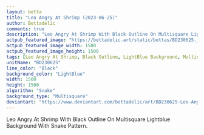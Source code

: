 ```yaml
---
layout: betta
title: "Leo Angry At Shrimp (2023-06-25)"
author: Bettadelic
comments: true
description: "Leo Angry At Shrimp With Black Outline On Multisquare Lightblue Background With Snake Pattern."
actpub_featured_image: "https://bettadelic.art/static/bettas/BD230625.jpg"
actpub_featured_image_width: 1500
actpub_featured_image_height: 1500
tags: [Leo Angry At Shrimp, Black Outline, LightBlue Background, Multisquare Background Pattern, Snake Pattern, June 2023]
unitName: "BD230625"
line_color: "Black"
background_color: "LightBlue"
width: 1500
height: 1500
algorithm: "Snake"
background_type: "Multisquare"
deviantart: "https://www.deviantart.com/bettadelic/art/BD230625-Leo-Angry-At-Shrimp-2023-06-25-968871877"
---
```


Leo Angry At Shrimp With Black Outline On Multisquare Lightblue Background With Snake Pattern.
